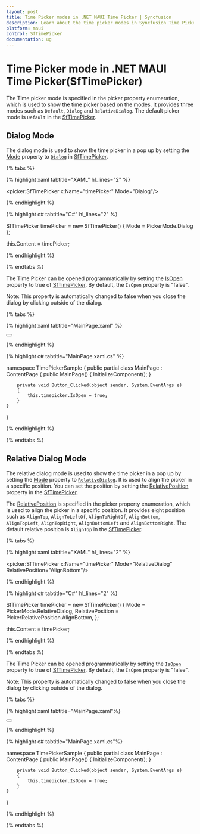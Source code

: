 ```yaml
---
layout: post
title: Time Picker modes in .NET MAUI Time Picker | Syncfusion
description: Learn about the time picker modes in Syncfusion Time Picker for .NET MAUI (SfTimePicker) control and its features.
platform: maui
control: SfTimePicker
documentation: ug
---
```


# Time Picker mode in .NET MAUI Time Picker(SfTimePicker)

The Time picker mode is specified in the picker property enumeration, which is used to show the time picker based on the modes. It provides three modes such as `Default`, `Dialog` and `RelativeDialog`. The default picker mode is `Default` in the [SfTimePicker]().

## Dialog Mode

The dialog mode is used to show the time picker in a pop up by setting the [Mode]() property to [`Dialog`]() in [SfTimePicker]().

{% tabs %}

{% highlight xaml tabtitle="XAML" hl_lines="2" %}

<picker:SfTimePicker x:Name="timePicker"
                        Mode="Dialog"/>

{% endhighlight %}

{% highlight c# tabtitle="C#" hl_lines="2" %}

SfTimePicker timePicker = new SfTimePicker()
{
    Mode = PickerMode.Dialog
};

this.Content = timePicker;

{% endhighlight %}

{% endtabs %}

The Time Picker can be opened programmatically by setting the [IsOpen]() property to true of [SfTimePicker](). By default, the `IsOpen` property is "false".

Note: This property is automatically changed to false when you close the dialog by clicking outside of the dialog.

{% tabs %}

{% highlight xaml tabtitle="MainPage.xaml" %}

<Grid>
    <picker:SfTimePicker x:Name="timepicker"
                            Mode="Dialog"/>
    <Button Text="Open Picker" 
            x:Name="pickerButton"
            Clicked="Button_Clicked"
            HorizontalOptions="Center"
            VerticalOptions="Center"
            HeightRequest="50" 
            WidthRequest="100">
    </Button>
</Grid>

{% endhighlight %}

{% highlight c# tabtitle="MainPage.xaml.cs" %}

namespace TimePickerSample
{
    public partial class MainPage : ContentPage
    {
        public MainPage()
        {
            InitializeComponent();
        }

        private void Button_Clicked(object sender, System.EventArgs e)
        {
            this.timepicker.IsOpen = true;
        }
    }
}

{% endhighlight %}

{% endtabs %}

## Relative Dialog Mode

The relative dialog mode is used to show the time picker in a pop up by setting the [Mode]() property to [`RelativeDialog`](). It is used to align the picker in a specific position. You can set the position by setting the [RelativePosition]() property in the [SfTimePicker]().

The [RelativePosition]() is specified in the picker property enumeration, which is used to align the picker in a specific position. It provides eight position such as `AlignTop`, `AlignToLeftOf`, `AlignToRightOf`, `AlignBottom`, `AlignTopLeft`, `AlignTopRight`, `AlignBottomLeft` and `AlignBottomRight`. The default relative position is `AlignTop` in the [SfTimePicker]().

{% tabs %}

{% highlight xaml tabtitle="XAML" hl_lines="2" %}

<picker:SfTimePicker x:Name="timePicker"
                        Mode="RelativeDialog"
                        RelativePosition="AlignBottom"/>

{% endhighlight %}

{% highlight c# tabtitle="C#" hl_lines="2" %}

SfTimePicker timePicker = new SfTimePicker()
{
    Mode = PickerMode.RelativeDialog,
    RelativePosition = PickerRelativePosition.AlignBottom,
};

this.Content = timePicker;

{% endhighlight %}

{% endtabs %}

The Time Picker can be opened programmatically by setting the [`IsOpen`]() property to true of [SfTimePicker](). By default, the `IsOpen` property is "false".

Note: This property is automatically changed to false when you close the dialog by clicking outside of the dialog.

{% tabs %}

{% highlight xaml tabtitle="MainPage.xaml"%}

<Grid>
    <picker:SfTimePicker x:Name="timePicker" 
                             Mode="RelativeDialog"
                             RelativePosition="AlignTopLeft">
    </picker:SfTimePicker>
    <Button Text="Open picker" 
            x:Name="pickerButton"
            Clicked="Button_Clicked"
            HorizontalOptions="Center"
            VerticalOptions="Center"
            HeightRequest="50" 
            WidthRequest="100">
    </Button>
</Grid>

{% endhighlight %}

{% highlight c# tabtitle="MainPage.xaml.cs"%}

namespace TimePickerSample
{
    public partial class MainPage : ContentPage
    {
        public MainPage()
        {
            InitializeComponent();
        }

        private void Button_Clicked(object sender, System.EventArgs e)
        {
            this.timepicker.IsOpen = true;
        }
    }
}

{% endhighlight %} 
 
{% endtabs %}